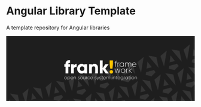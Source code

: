 # Angular Library Template

A template repository for Angular libraries

![frank-framework-github-banner](banner.png)